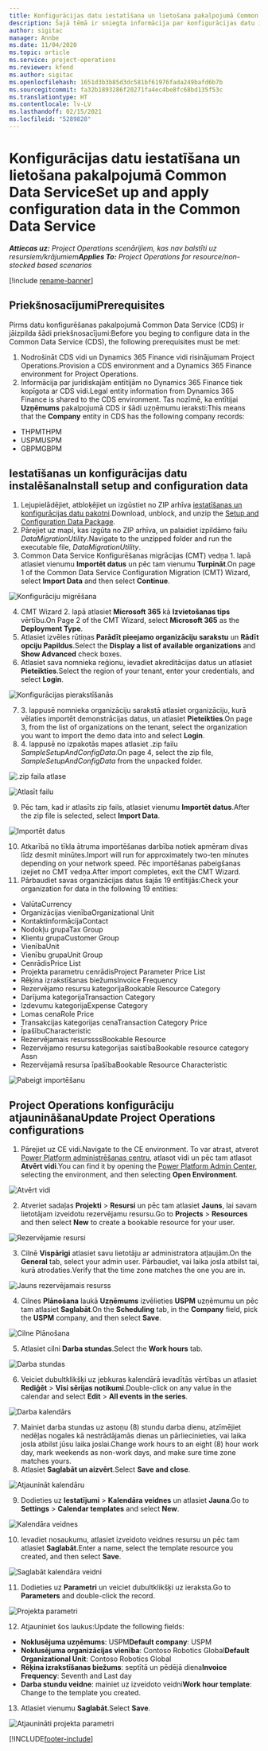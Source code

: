 ```yaml
---
title: Konfigurācijas datu iestatīšana un lietošana pakalpojumā Common Data Service
description: Šajā tēmā ir sniegta informācija par konfigurācijas datu iestatīšanu un lietošanu programmā Project Operations.
author: sigitac
manager: Annbe
ms.date: 11/04/2020
ms.topic: article
ms.service: project-operations
ms.reviewer: kfend
ms.author: sigitac
ms.openlocfilehash: 1651d3b3b85d3dc581bf61976fada249bafd6b7b
ms.sourcegitcommit: fa32b1893286f20271fa4ec4be8fc68bd135f53c
ms.translationtype: HT
ms.contentlocale: lv-LV
ms.lasthandoff: 02/15/2021
ms.locfileid: "5289828"
---
```

# <a name="set-up-and-apply-configuration-data-in-the-common-data-service"></a><span data-ttu-id="33796-103">Konfigurācijas datu iestatīšana un lietošana pakalpojumā Common Data Service</span><span class="sxs-lookup"><span data-stu-id="33796-103">Set up and apply configuration data in the Common Data Service</span></span> 

<span data-ttu-id="33796-104">_**Attiecas uz:** Project Operations scenārijiem, kas nav balstīti uz resursiem/krājumiem_</span><span class="sxs-lookup"><span data-stu-id="33796-104">_**Applies To:** Project Operations for resource/non-stocked based scenarios_</span></span>

[!include [rename-banner](~/includes/cc-data-platform-banner.md)]

## <a name="prerequisites"></a><span data-ttu-id="33796-105">Priekšnosacījumi</span><span class="sxs-lookup"><span data-stu-id="33796-105">Prerequisites</span></span>

<span data-ttu-id="33796-106">Pirms datu konfigurēšanas pakalpojumā Common Data Service (CDS) ir jāizpilda šādi priekšnosacījumi:</span><span class="sxs-lookup"><span data-stu-id="33796-106">Before you beging to configure data in the Common Data Service (CDS), the following prerequisites must be met:</span></span>

1.  <span data-ttu-id="33796-107">Nodrošināt CDS vidi un Dynamics 365 Finance vidi risinājumam Project Operations.</span><span class="sxs-lookup"><span data-stu-id="33796-107">Provision a CDS environment and a Dynamics 365 Finance environment for Project Operations.</span></span>
2.  <span data-ttu-id="33796-108">Informācija par juridiskajām entītijām no Dynamics 365 Finance tiek kopīgota ar CDS vidi.</span><span class="sxs-lookup"><span data-stu-id="33796-108">Legal entity information from Dynamics 365 Finance is shared to the CDS environment.</span></span> <span data-ttu-id="33796-109">Tas nozīmē, ka entītijai **Uzņēmums** pakalpojumā CDS ir šādi uzņēmumu ieraksti:</span><span class="sxs-lookup"><span data-stu-id="33796-109">This means that the **Company** entity in CDS has the following company records:</span></span>
  - <span data-ttu-id="33796-110">THPM</span><span class="sxs-lookup"><span data-stu-id="33796-110">THPM</span></span>
  - <span data-ttu-id="33796-111">USPM</span><span class="sxs-lookup"><span data-stu-id="33796-111">USPM</span></span>
  - <span data-ttu-id="33796-112">GBPM</span><span class="sxs-lookup"><span data-stu-id="33796-112">GBPM</span></span>

## <a name="install-setup-and-configuration-data"></a><span data-ttu-id="33796-113">Iestatīšanas un konfigurācijas datu instalēšana</span><span class="sxs-lookup"><span data-stu-id="33796-113">Install setup and configuration data</span></span>

1. <span data-ttu-id="33796-114">Lejupielādējiet, atbloķējiet un izgūstiet no ZIP arhīva [iestatīšanas un konfigurācijas datu pakotni](https://download.microsoft.com/download/1/3/4/1349369c-6209-42b7-b3b4-5be0e67cacd8/ProjOpsSampleSetupData-%20Integrated%20UR1.zip).</span><span class="sxs-lookup"><span data-stu-id="33796-114">Download, unblock, and unzip the [Setup and Configuration Data Package](https://download.microsoft.com/download/1/3/4/1349369c-6209-42b7-b3b4-5be0e67cacd8/ProjOpsSampleSetupData-%20Integrated%20UR1.zip).</span></span>
2. <span data-ttu-id="33796-115">Pārejiet uz mapi, kas izgūta no ZIP arhīva, un palaidiet izpildāmo failu *DataMigrationUtility*.</span><span class="sxs-lookup"><span data-stu-id="33796-115">Navigate to the unzipped folder and run the executable file, *DataMigrationUtility*.</span></span>
3. <span data-ttu-id="33796-116">Common Data Service Konfigurēšanas migrācijas (CMT) vedņa 1. lapā atlasiet vienumu **Importēt datus** un pēc tam vienumu **Turpināt**.</span><span class="sxs-lookup"><span data-stu-id="33796-116">On page 1 of the Common Data Service Configuration Migration (CMT) Wizard, select **Import Data** and then select **Continue**.</span></span>

![Konfigurāciju migrēšana](./media/1ConfigurationMigration.png)

4. <span data-ttu-id="33796-118">CMT Wizard 2. lapā atlasiet **Microsoft 365** kā **Izvietošanas tips** vērtību.</span><span class="sxs-lookup"><span data-stu-id="33796-118">On Page 2 of the CMT Wizard, select **Microsoft 365** as the **Deployment Type**.</span></span>
5. <span data-ttu-id="33796-119">Atlasiet izvēles rūtiņas **Parādīt pieejamo organizāciju sarakstu** un **Rādīt opciju Papildus**.</span><span class="sxs-lookup"><span data-stu-id="33796-119">Select the **Display a list of available organizations** and **Show Advanced** check boxes.</span></span>
6. <span data-ttu-id="33796-120">Atlasiet sava nomnieka reģionu, ievadiet akreditācijas datus un atlasiet **Pieteikties**.</span><span class="sxs-lookup"><span data-stu-id="33796-120">Select the region of your tenant, enter your credentials, and select **Login**.</span></span>

![Konfigurācijas pierakstīšanās](./media/2ConfigurationSignin.png)

7. <span data-ttu-id="33796-122">3. lappusē nomnieka organizāciju sarakstā atlasiet organizāciju, kurā vēlaties importēt demonstrācijas datus, un atlasiet **Pieteikties**.</span><span class="sxs-lookup"><span data-stu-id="33796-122">On page 3, from the list of organizations on the tenant, select the organization you want to import the demo data into and select **Login**.</span></span>
8. <span data-ttu-id="33796-123">4. lappusē no izpakotās mapes atlasiet .zip failu *SampleSetupAndConfigData*.</span><span class="sxs-lookup"><span data-stu-id="33796-123">On page 4, select the zip file, *SampleSetupAndConfigData* from the unpacked folder.</span></span>

![.zip faila atlase](./media/3ZipFile.png)

![Atlasīt failu](./media/4SelectAFile.png)

9. <span data-ttu-id="33796-126">Pēc tam, kad ir atlasīts zip fails, atlasiet vienumu **Importēt datus**.</span><span class="sxs-lookup"><span data-stu-id="33796-126">After the zip file is selected, select **Import Data**.</span></span>

![Importēt datus](./media/5ImportData.png)

10. <span data-ttu-id="33796-128">Atkarībā no tīkla ātruma importēšanas darbība notiek apmēram divas līdz desmit minūtes.</span><span class="sxs-lookup"><span data-stu-id="33796-128">Import will run for approximately two-ten minutes depending on your network speed.</span></span> <span data-ttu-id="33796-129">Pēc importēšanas pabeigšanas izejiet no CMT vedņa.</span><span class="sxs-lookup"><span data-stu-id="33796-129">After import completes, exit the CMT Wizard.</span></span> 
11. <span data-ttu-id="33796-130">Pārbaudiet savas organizācijas datus šajās 19 entītijās:</span><span class="sxs-lookup"><span data-stu-id="33796-130">Check your organization for data in the following 19 entities:</span></span>

  - <span data-ttu-id="33796-131">Valūta</span><span class="sxs-lookup"><span data-stu-id="33796-131">Currency</span></span>
  - <span data-ttu-id="33796-132">Organizācijas vienība</span><span class="sxs-lookup"><span data-stu-id="33796-132">Organizational Unit</span></span>
  - <span data-ttu-id="33796-133">Kontaktinformācija</span><span class="sxs-lookup"><span data-stu-id="33796-133">Contact</span></span>
  - <span data-ttu-id="33796-134">Nodokļu grupa</span><span class="sxs-lookup"><span data-stu-id="33796-134">Tax Group</span></span>
  - <span data-ttu-id="33796-135">Klientu grupa</span><span class="sxs-lookup"><span data-stu-id="33796-135">Customer Group</span></span>
  - <span data-ttu-id="33796-136">Vienība</span><span class="sxs-lookup"><span data-stu-id="33796-136">Unit</span></span>
  - <span data-ttu-id="33796-137">Vienību grupa</span><span class="sxs-lookup"><span data-stu-id="33796-137">Unit Group</span></span>
  - <span data-ttu-id="33796-138">Cenrādis</span><span class="sxs-lookup"><span data-stu-id="33796-138">Price List</span></span>
  - <span data-ttu-id="33796-139">Projekta parametru cenrādis</span><span class="sxs-lookup"><span data-stu-id="33796-139">Project Parameter Price List</span></span>
  - <span data-ttu-id="33796-140">Rēķina izrakstīšanas biežums</span><span class="sxs-lookup"><span data-stu-id="33796-140">Invoice Frequency</span></span>
  - <span data-ttu-id="33796-141">Rezervējamo resursu kategorija</span><span class="sxs-lookup"><span data-stu-id="33796-141">Bookable Resource Category</span></span>
  - <span data-ttu-id="33796-142">Darījuma kategorija</span><span class="sxs-lookup"><span data-stu-id="33796-142">Transaction Category</span></span>
  - <span data-ttu-id="33796-143">Izdevumu kategorija</span><span class="sxs-lookup"><span data-stu-id="33796-143">Expense Category</span></span>
  - <span data-ttu-id="33796-144">Lomas cena</span><span class="sxs-lookup"><span data-stu-id="33796-144">Role Price</span></span>
  - <span data-ttu-id="33796-145">Transakcijas kategorijas cena</span><span class="sxs-lookup"><span data-stu-id="33796-145">Transaction Category Price</span></span>
  - <span data-ttu-id="33796-146">Īpašību</span><span class="sxs-lookup"><span data-stu-id="33796-146">Characteristic</span></span>
  - <span data-ttu-id="33796-147">Rezervējamais resurssss</span><span class="sxs-lookup"><span data-stu-id="33796-147">Bookable Resource</span></span>
  - <span data-ttu-id="33796-148">Rezervējamo resursu kategorijas saistība</span><span class="sxs-lookup"><span data-stu-id="33796-148">Bookable resource category Assn</span></span>
  - <span data-ttu-id="33796-149">Rezervējamā resursa īpašība</span><span class="sxs-lookup"><span data-stu-id="33796-149">Bookable Resource Characteristic</span></span>

![Pabeigt importēšanu](./media/6CompleteImport.png)

## <a name="update-project-operations-configurations"></a><span data-ttu-id="33796-151">Project Operations konfigurāciju atjaunināšana</span><span class="sxs-lookup"><span data-stu-id="33796-151">Update Project Operations configurations</span></span>

1. <span data-ttu-id="33796-152">Pārejiet uz CE vidi.</span><span class="sxs-lookup"><span data-stu-id="33796-152">Navigate to the CE environment.</span></span> <span data-ttu-id="33796-153">To var atrast, atverot [Power Platform administrēšanas centru](https://admin.powerplatform.microsoft.com/environments), atlasot vidi un pēc tam atlasot **Atvērt vidi**.</span><span class="sxs-lookup"><span data-stu-id="33796-153">You can find it by opening the [Power Platform Admin Center](https://admin.powerplatform.microsoft.com/environments), selecting the environment, and then selecting **Open Environment**.</span></span> 

![Atvērt vidi](./media/7OpenEnvironment.png)

2. <span data-ttu-id="33796-155">Atveriet sadaļas **Projekti** > **Resursi** un pēc tam atlasiet **Jauns**, lai savam lietotājam izveidotu rezervējamu resursu.</span><span class="sxs-lookup"><span data-stu-id="33796-155">Go to **Projects** > **Resources** and then select **New** to create a bookable resource for your user.</span></span>

![Rezervējamie resursi](./media/8BookableResources.png)

3. <span data-ttu-id="33796-157">Cilnē **Vispārīgi** atlasiet savu lietotāju ar administratora atļaujām.</span><span class="sxs-lookup"><span data-stu-id="33796-157">On the **General** tab, select your admin user.</span></span> <span data-ttu-id="33796-158">Pārbaudiet, vai laika josla atbilst tai, kurā atrodaties.</span><span class="sxs-lookup"><span data-stu-id="33796-158">Verify that the time zone matches the one you are in.</span></span> 

![Jauns rezervējamais resurss](./media/9NewBookableResource.png)

4. <span data-ttu-id="33796-160">Cilnes **Plānošana** laukā **Uzņēmums** izvēlieties **USPM** uzņēmumu un pēc tam atlasiet **Saglabāt**.</span><span class="sxs-lookup"><span data-stu-id="33796-160">On the **Scheduling** tab, in the **Company** field, pick the **USPM** company, and then select **Save**.</span></span> 

![Cilne Plānošana](./media/10SchedulingTab.png)

5. <span data-ttu-id="33796-162">Atlasiet cilni **Darba stundas**.</span><span class="sxs-lookup"><span data-stu-id="33796-162">Select the **Work hours** tab.</span></span>  

![Darba stundas](./media/11WorkHours.png)

6. <span data-ttu-id="33796-164">Veiciet dubultklikšķi uz jebkuras kalendārā ievadītās vērtības un atlasiet **Rediģēt** > **Visi sērijas notikumi**.</span><span class="sxs-lookup"><span data-stu-id="33796-164">Double-click on any value in the calendar and select **Edit** > **All events in the series**.</span></span> 

![Darba kalendārs](./media/12WorkCalendar.png)

7. <span data-ttu-id="33796-166">Mainiet darba stundas uz astoņu (8) stundu darba dienu, atzīmējiet nedēļas nogales kā nestrādājamās dienas un pārliecinieties, vai laika josla atbilst jūsu laika joslai.</span><span class="sxs-lookup"><span data-stu-id="33796-166">Change work hours to an eight (8) hour work day, mark weekends as non-work days, and make sure time zone matches yours.</span></span> 
8. <span data-ttu-id="33796-167">Atlasiet **Saglabāt un aizvērt**.</span><span class="sxs-lookup"><span data-stu-id="33796-167">Select **Save and close**.</span></span>

![Atjaunināt kalendāru](./media/13UpdateCalendar.png)

9. <span data-ttu-id="33796-169">Dodieties uz **Iestatījumi** > **Kalendāra veidnes** un atlasiet **Jauna**.</span><span class="sxs-lookup"><span data-stu-id="33796-169">Go to **Settings** > **Calendar templates** and select **New**.</span></span>
 
 ![Kalendāra veidnes](./media/14CalendarTemplates.png)
 
 10. <span data-ttu-id="33796-171">Ievadiet nosaukumu, atlasiet izveidoto veidnes resursu un pēc tam atlasiet **Saglabāt**.</span><span class="sxs-lookup"><span data-stu-id="33796-171">Enter a name, select the template resource you created, and then select **Save**.</span></span> 
 
 ![Saglabāt kalendāra veidni](./media/15SaveCalendarTemplate.png)
 
 11. <span data-ttu-id="33796-173">Dodieties uz **Parametri** un veiciet dubultklikšķi uz ieraksta.</span><span class="sxs-lookup"><span data-stu-id="33796-173">Go to **Parameters** and double-click the record.</span></span> 
 
 ![Projekta parametri](./media/16ProjectParameters.png)
 
12. <span data-ttu-id="33796-175">Atjauniniet šos laukus:</span><span class="sxs-lookup"><span data-stu-id="33796-175">Update the following fields:</span></span>

 - <span data-ttu-id="33796-176">**Noklusējuma uzņēmums**: USPM</span><span class="sxs-lookup"><span data-stu-id="33796-176">**Default company**: USPM</span></span>
 - <span data-ttu-id="33796-177">**Noklusējuma organizācijas vienība**: Contoso Robotics Global</span><span class="sxs-lookup"><span data-stu-id="33796-177">**Default Organizational Unit**: Contoso Robotics Global</span></span>
 - <span data-ttu-id="33796-178">**Rēķina izrakstīšanas biežums**: septītā un pēdējā diena</span><span class="sxs-lookup"><span data-stu-id="33796-178">**Invoice Frequency**: Seventh and Last day</span></span>
 - <span data-ttu-id="33796-179">**Darba stundu veidne**: mainiet uz izveidoto veidni</span><span class="sxs-lookup"><span data-stu-id="33796-179">**Work hour template**: Change to the template you created.</span></span>

13. <span data-ttu-id="33796-180">Atlasiet vienumu **Saglabāt**.</span><span class="sxs-lookup"><span data-stu-id="33796-180">Select **Save**.</span></span> 

![Atjaunināti projekta parametri](./media/17UpdatedProjectParameters.png)


[!INCLUDE[footer-include](../includes/footer-banner.md)]
